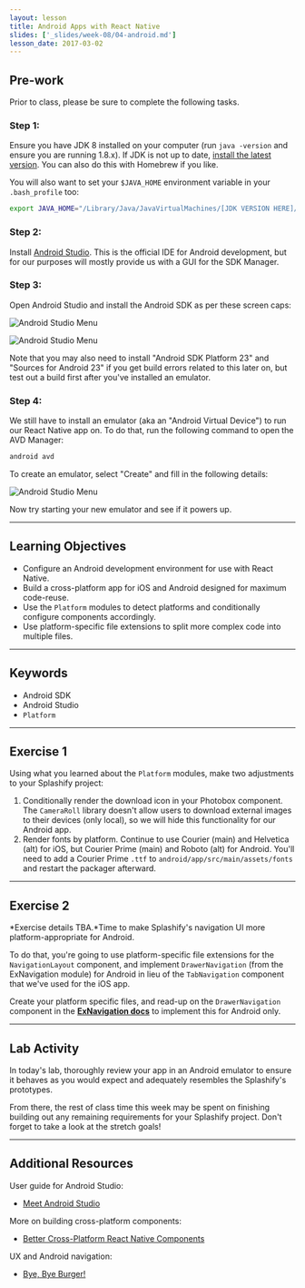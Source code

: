 ```yaml
---
layout: lesson
title: Android Apps with React Native
slides: ['_slides/week-08/04-android.md']
lesson_date: 2017-03-02
---
```


## Pre-work

Prior to class, please be sure to complete the following tasks.

### Step 1:

Ensure you have JDK 8 installed on your computer (run `java -version` and ensure you are running 1.8.x). If JDK is not up to date, [install the latest version](https://docs.oracle.com/javase/8/docs/technotes/guides/install/mac_jdk.html). You can also do this with Homebrew if you like.

You will also want to set your `$JAVA_HOME` environment variable in your `.bash_profile` too:

```bash
export JAVA_HOME="/Library/Java/JavaVirtualMachines/[JDK VERSION HERE]/Contents/Home"
```

### Step 2:

Install [Android Studio](https://developer.android.com/studio/install.html). This is the official IDE for Android development, but for our purposes will mostly provide us with a GUI for the SDK Manager.

### Step 3:

Open Android Studio and install the Android SDK as per these screen caps:

![Android Studio Menu](/public/img/slide-assets/android-studio-menu.png)

![Android Studio Menu](/public/img/slide-assets/android-sdk-install.png)

Note that you may also need to install "Android SDK Platform 23" and "Sources for Android 23" if you get build errors related to this later on, but test out a build first after you've installed an emulator.

### Step 4:

We still have to install an emulator (aka an "Android Virtual Device") to run our React Native app on. To do that, run the following command to open the AVD Manager:

```bash
android avd
```

To create an emulator, select "Create" and fill in the following details:

![Android Studio Menu](/public/img/slide-assets/android-create-avd.png)

Now try starting your new emulator and see if it powers up.

---

## Learning Objectives

- Configure an Android development environment for use with React Native.
- Build a cross-platform app for iOS and Android designed for maximum code-reuse.
- Use the `Platform` modules to detect platforms and conditionally configure components accordingly.
- Use platform-specific file extensions to split more complex code into multiple files.  

---

## Keywords

- Android SDK
- Android Studio
- `Platform`

---

## Exercise 1

Using what you learned about the `Platform` modules, make two adjustments to your Splashify project:

1. Conditionally render the download icon in your Photobox component. The `CameraRoll` library doesn't allow users to download external images to their devices (only local), so we will hide this functionality for our Android app.
2. Render fonts by platform. Continue to use Courier (main) and Helvetica (alt) for iOS, but Courier Prime (main) and Roboto (alt) for Android. You'll need to add a Courier Prime `.ttf` to `android/app/src/main/assets/fonts` and restart the packager afterward.

---

## Exercise 2

*Exercise details TBA.*Time to make Splashify's navigation UI more platform-appropriate for Android.

To do that, you're going to use platform-specific file extensions for the `NavigationLayout` component, and implement `DrawerNavigation` (from the ExNavigation module) for Android in lieu of the `TabNavigation` component that we've used for the iOS app.

Create your platform specific files, and read-up on the `DrawerNavigation` component in the **[ExNavigation docs](https://github.com/exponentjs/ex-navigation#drawernavigation)** to implement this for Android only.

---

## Lab Activity

In today's lab, thoroughly review your app in an Android emulator to ensure it behaves as you would expect and adequately resembles the Splashify's prototypes.

From there, the rest of class time this week may be spent on finishing building out any remaining requirements for your Splashify project. Don't forget to take a look at the stretch goals!

---

## Additional Resources

User guide for Android Studio:

- [Meet Android Studio](https://developer.android.com/studio/intro/index.html)

More on building cross-platform components:

- [Better Cross-Platform React Native Components](https://medium.com/differential/better-cross-platform-react-native-components-cb8aadeba472#.jyrww11oo)

UX and Android navigation:

- [Bye, Bye Burger!](https://medium.com/startup-grind/bye-bye-burger-5bd963806015#.rbncat6ic)
